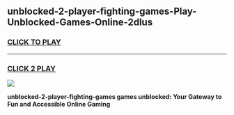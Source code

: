 
## unblocked-2-player-fighting-games-Play-Unblocked-Games-Online-2dlus
<h3>
<a href="https://premium76.site?title=unblocked-2-player-fighting-games&ref=25A">CLICK TO PLAY</a></h3>
<hr>

<h3>
<a href="https://premium76.site?title=unblocked-2-player-fighting-games&ref=25A">CLICK 2 PLAY</a>
  
</h3>

<a href="https://premium76.site?title=unblocked-2-player-fighting-games&ref=25A"><img src="https://clearcache.store/games.png"></a>


**unblocked-2-player-fighting-games games unblocked: Your Gateway to Fun and Accessible Online Gaming**
